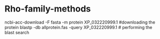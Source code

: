 # Rho-family-methods

ncbi-acc-download -F fasta -m protein XP_032220999.1 #downloading the protein
blastp -db allprotein.fas -query XP_032220999.1 # performing the blast search 
